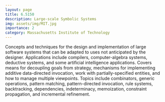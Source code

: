 ```yaml
---
layout: page
title: 6.5150
description: Large-scale Symbolic Systems
img: assets/img/MIT.jpg
importance: 2
category: Massachusetts Institute of Technology
---
```


Concepts and techniques for the design and implementation of large software systems that can be adapted to uses not anticipated by the designer. Applications include compilers, computer-algebra systems, deductive systems, and some artificial intelligence applications. Covers means for decoupling goals from strategy, mechanisms for implementing additive data-directed invocation, work with partially-specified entities, and how to manage multiple viewpoints. Topics include combinators, generic operations, pattern matching, pattern-directed invocation, rule systems, backtracking, dependencies, indeterminacy, memoization, constraint propagation, and incremental refinement.